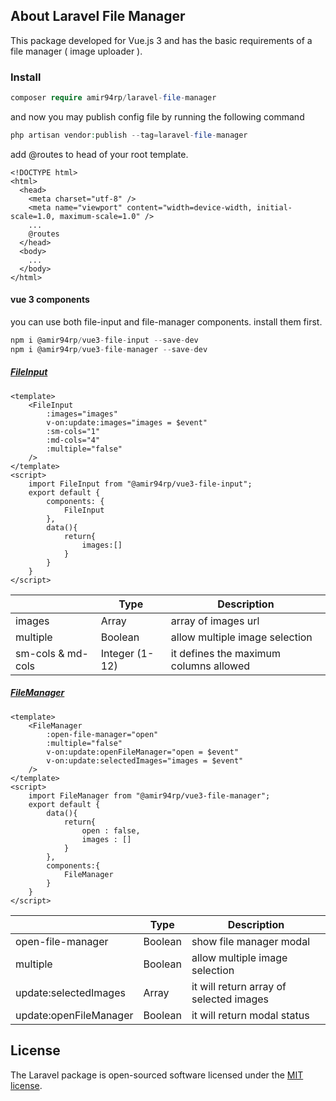 ## About Laravel File Manager

This package developed for Vue.js 3 and has the basic requirements of a file manager ( image uploader ).

### Install

```php
composer require amir94rp/laravel-file-manager
```

and now you may publish config file by running the following command

```php
php artisan vendor:publish --tag=laravel-file-manager
```

add @routes to head of your root template.

```blade
<!DOCTYPE html>
<html>
  <head>
    <meta charset="utf-8" />
    <meta name="viewport" content="width=device-width, initial-scale=1.0, maximum-scale=1.0" />
    ...
    @routes
  </head>
  <body>
    ...
  </body>
</html>
```

#### vue 3 components

you can use both file-input and file-manager components. install them first.

```javascript 
npm i @amir94rp/vue3-file-input --save-dev
npm i @amir94rp/vue3-file-manager --save-dev
```

##### [FileInput](https://www.npmjs.com/package/@amir94rp/vue3-file-input)

```vue
<template>
    <FileInput 
        :images="images" 
        v-on:update:images="images = $event" 
        :sm-cols="1" 
        :md-cols="4" 
        :multiple="false"
    />
</template>
<script>
    import FileInput from "@amir94rp/vue3-file-input";
    export default {
        components: {
            FileInput
        },
        data(){
            return{
                images:[]
            }
        }
    }
</script>
```

|                  |Type                           |Description                            |
|------------------|-------------------------------|---------------------------------------|
|images            |Array                          |array of images url                    |
|multiple          |Boolean                        |allow multiple image selection         |
|sm-cols & md-cols |Integer (1-12)                 |it defines the maximum columns allowed |

##### [FileManager](https://www.npmjs.com/package/@amir94rp/vue3-file-manager)

```vue
<template>
    <FileManager 
        :open-file-manager="open" 
        :multiple="false"
        v-on:update:openFileManager="open = $event" 
        v-on:update:selectedImages="images = $event"
    />
</template>
<script>
    import FileManager from "@amir94rp/vue3-file-manager";
    export default {
        data(){
            return{
                open : false,
                images : []
            }
        },
        components:{
            FileManager
        }
    }
</script>
```

|                      |Type                           |Description                            |
|----------------------|-------------------------------|---------------------------------------|
|open-file-manager     |Boolean                        |show file manager modal                |
|multiple              |Boolean                        |allow multiple image selection         |
|update:selectedImages |Array                          |it will return array of selected images|
|update:openFileManager|Boolean                        |it will return modal status            |

## License

The Laravel package is open-sourced software licensed under the [MIT license](https://opensource.org/licenses/MIT).
